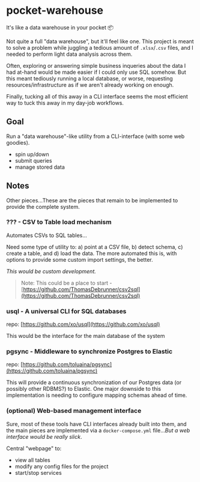 # pocket-warehouse

It's like a data warehouse in your pocket 📦

Not quite a full "data warehouse", but it'll feel like one. This project is meant
to solve a problem while juggling a tedious amount of `.xlsx`/`.csv` files, and 
I needed to perform light data analysis across them. 

Often, exploring or answering simple business inqueries about the data I had 
at-hand would be made easier if I could only use SQL somehow. But this meant 
tediously running a local database, or worse, requesting resources/infrastructure 
as if we aren't already working on enough.

Finally, tucking all of this away in a CLI interface seems the most efficient way
to tuck this away in my day-job workflows.

## Goal

Run a "data warehouse"-like utility from a CLI-interface (with some web goodies).

- spin up/down
- submit queries
- manage stored data

## Notes

Other pieces...These are the pieces that remain to be implemented to provide
the complete system.

### ??? - CSV to Table load mechanism

Automates CSVs to SQL tables...

Need some type of utility to: a) point at a CSV file, b) detect schema, c) create
a table, and d) load the data. The more automated this is, with options to provide
some custom import settings, the better.

*This would be custom development.*

> Note: This could be a place to start - [https://github.com/ThomasDebrunner/csv2sql](https://github.com/ThomasDebrunner/csv2sql)


### usql - A universal CLI for SQL databases

repo: [https://github.com/xo/usql](https://github.com/xo/usql)

This would be the interface for the main database of the system


### pgsync - Middleware to synchronize Postgres to Elastic

repo: [https://github.com/toluaina/pgsync](https://github.com/toluaina/pgsync)

This will provide a continuous synchronization of our Postgres data (or
possibly other RDBMS?) to Elastic. One major downside to this implementation
is needing to configure mapping schemas ahead of time.


### (optional) Web-based management interface

Sure, most of these tools have CLI interfaces already built into them, and the main 
pieces are implemented via a `docker-compose.yml` file...*But a web interface would 
be really slick*.

Central "webpage" to:

- view all tables
- modify any config files for the project
- start/stop services